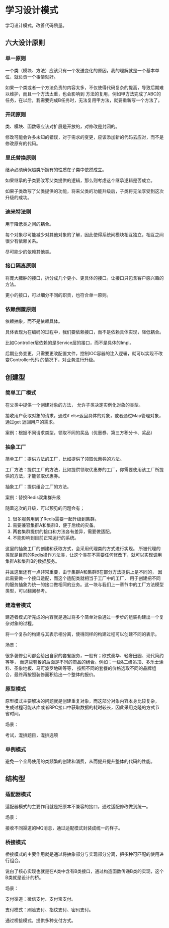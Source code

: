 # 学习设计模式
学习设计模式，改善代码质量。

## 六大设计原则

### 单一原则

一个类（模块、方法）应该只有一个发送变化的原因，我的理解就是一个基本单位，就负责一个事情就好。

如果一个类或者一个方法负责的内容太多，不仅使得代码复杂的提高，导致后期难以维护，而且一个方法太重，也会影响到
方法的复用，例如甲方法完成了ABC的任务，在以后，我需要完成B任务时，无法复用甲方法，就要重新写一个方法了。

### 开闭原则

类、模块、函数等应该对扩展是开放的，对修改是封闭的。

修改可能会许多未知的错误，对于需求的变更，应该添加新的代码去应对，而不是修改原有的代码。

### 里氏替换原则

继承必须确保超类所拥有的性质在子类中依然成立。

如果继承的子类要改写父类提供的逻辑，那么则考虑这个继承逻辑是否成立。

如果子类改写了父类提供的功能，将来父类的功能升级后，子类将无法享受到这次升级的成功。

### 迪米特法则

用于降低类之间的耦合。

每个对象尽可能减少对其他对象的了解，因此使得系统间模块相互独立，相互之间很少有依赖关系。

尽可能少的依赖其他类。

### 接口隔离原则

将庞大臃肿的接口，拆分成几个更小、更具体的接口。让接口只包含客户感兴趣的方法。

更小的接口，可以细分不同的职责，也符合单一原则。

### 依赖倒置原则

依赖抽象，而不是依赖具体。

具体表现为在编码的过程中，我们要依赖接口，而不是依赖具体实现，降低耦合。

比如Controller层依赖的是Service层的接口，而不是具体的Impl。

后期业务变更，只需要更改配置文件，控制IOC容器的注入逻辑，就可以实现不改变Controller代码
的情况下，对业务进行升级。

## 创建型

### 简单工厂模式

在父类中提供一个创建对象的方法， 允许子类决定实例化对象的类型。

接收用户获取对象的请求，通过if else返回具体的对象，或者通过Map管理对象，通过get
返回用户的需求。

案例：根据不同请求类型，领取不同的奖品（优惠券、第三方积分卡、奖品）

### 抽象工厂

简单工厂：提供方法的工厂，比如提供了领取优惠券的方法。

工厂方法：提供工厂的方法，比如提供领取优惠券的工厂，你需要使用该工厂所提供的方法，才能领取优惠券。

抽象工厂：提供组合工厂的方法。

案例：替换Redis双集群升级

随着这次的升级，可以预见的问题会有；

1. 很多服务用到了Redis需要一起升级到集群。
2. 需要兼容集群A和集群B，便于后续的灾备。
3. 两套集群提供的接口和方法各有差异，需要做适配。
4. 不能影响到目前正常运行的系统。

这里的抽象工厂的创建和获取方式，会采用代理类的方式进行实现。
所被代理的类就是目前的Redis操作方法类，让这个类在不需要任何修改下，就可以实现调用集群A和集群B的数据服务。

并且这里还有一点非常重要，由于集群A和集群B在部分方法提供上是不同的，
因此需要做一个接口适配，而这个适配类就相当于工厂中的工厂，
用于创建把不同的服务抽象为统一的接口做相同的业务。这一块与我们上一章节中的工厂方法模型类型，可以翻阅参考。

### 建造者模式

建造者模式所完成的内容就是通过将多个简单对象通过一步步的组装构建出一个复杂对象的过程。

将一个复杂的构建与其表示相分离，使得同样的构建过程可以创建不同的表示。

场景：

很多装修公司都会给出自家的套餐服务，一般有；欧式豪华、轻奢田园、现代简约等等，
而这些套餐的后面是不同的商品的组合。例如；一级&二级吊顶、多乐士涂料、圣象地板、马可波罗地砖等等，
按照不同的套餐的价格选取不同的品牌组合，最终再按照装修面积给出一个整体的报价。

### 原型模式

原型模式主要解决的问题就是创建重复对象，而这部分对象内容本身比较复杂，
生成过程可能从库或者RPC接口中获取数据的耗时较长，因此采用克隆的方式节省时间。

场景：

考试，混排题目，混排选项

### 单例模式

避免一个全局使用的类频繁的创建和消费，从而提升提升整体的代码的性能。

## 结构型

### 适配器模式

适配器模式的主要作用就是把原本不兼容的接口，通过适配修改做到统一。

场景：

接收不同渠道的MQ消息，通过适配模式封装成统一的样子。

### 桥接模式

桥接模式的主要作用就是通过将抽象部分与实现部分分离，把多种可匹配的使用进行组合。

说白了核心实现也就是在A类中含有B类接口，通过构造函数传递B类的实现，这个B类就是设计的桥。

场景：

支付渠道：微信支付、支付宝支付。

支付模式：刷脸支付、指纹支付、密码支付。

通过桥接模式，提供多种支付方式。



